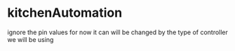 # kitchenAutomation
ignore the pin values for now it can will be changed by the type of controller we will be using
